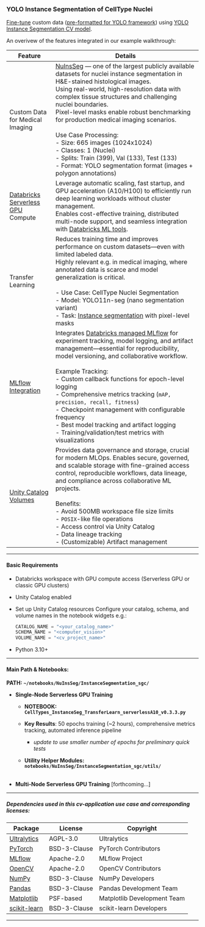 ### YOLO Instance Segmentation of CellType Nuclei 

[Fine-tune](https://docs.ultralytics.com/guides/model-evaluation-insights/#how-does-fine-tuning-work) custom data ([pre-formatted for YOLO framework](https://docs.ultralytics.com/datasets/segment/)) using [YOLO Instance Segmentation CV model](https://github.com/ultralytics/ultralytics/blob/main/ultralytics/cfg/models/11/yolo11-seg.yaml).

An overivew of the features integrated in our example walkthrough:    

| **Feature** | **Details**    |
|---------|-------------|
| Custom Data for Medical Imaging | [NuInsSeg](https://github.com/masih4/NuInsSeg) — one of the largest publicly available datasets for nuclei instance segmentation in H&E-stained histological images. <br>Using real-world, high-resolution data with complex tissue structures and challenging nuclei boundaries. <br>Pixel-level masks enable robust benchmarking for production medical imaging scenarios. <br><br> Use Case Processing: <br>- Size: 665 images (1024x1024) <br>- Classes: 1 (Nuclei)<br>- Splits: Train (399), Val (133), Test (133) <br>- Format: YOLO segmentation format (images + polygon annotations)|
| [Databricks Serverless](https://www.databricks.com/glossary/serverless-computing) [GPU](https://docs.databricks.com/aws/en/compute/serverless/gpu) Compute| Leverage automatic scaling, fast startup, and GPU acceleration (A10/H100) to efficiently run deep learning workloads without cluster management. <br>Enables cost-effective training, distributed multi-node support, and seamless integration with [Databricks ML tools](https://docs.databricks.com/aws/en/machine-learning). |
| Transfer Learning | Reduces training time and improves performance on custom datasets—even with limited labeled data. <br>Highly relevant e.g. in medical imaging, where annotated data is scarce and model generalization is critical. <br> <br>- Use Case: CellType Nuclei Segmentation <br>- Model: YOLO11n-seg (nano segmentation variant) <br>- Task: [Instance segmentation](https://docs.ultralytics.com/tasks/segment/) with pixel-level masks|
| [MLflow Integration](https://mlflow.org/docs/latest/) | Integrates [Databricks managed MLflow](https://docs.databricks.com/aws/en/mlflow/#databricks-managed-mlflow) for experiment tracking, model logging, and artifact management—essential for reproducibility, model versioning, and collaborative workflow. <br><br> Example Tracking: <br>- Custom callback functions for epoch-level logging <br>- Comprehensive metrics tracking (`mAP, precision, recall, fitness`) <br>- Checkpoint management with configurable frequency <br>- Best model tracking and artifact logging <br>- Training/validation/test metrics with visualizations|
| [Unity Catalog Volumes](https://docs.databricks.com/data-governance/unity-catalog/index.html) | Provides data governance and storage, crucial for modern MLOps. Enables secure, governed, and scalable storage with fine-grained access control, reproducible workflows, data lineage, and compliance across collaborative ML projects. <br><br> Benefits: <br>- Avoid 500MB workspace file size limits <br>- `POSIX`-like file operations <br>- Access control via Unity Catalog <br>- Data lineage tracking <br>- (Customizable) Artifact management |    
   
---   

#### Basic Requirements

- Databricks workspace with GPU compute access (Serverless GPU or classic GPU clusters)
- Unity Catalog enabled
- Set up Unity Catalog resources
   Configure your catalog, schema, and volume names in the notebook widgets e.g.:
   ```python
   CATALOG_NAME = "<your_catalog_name>"
   SCHEMA_NAME = "<computer_vision>"
   VOLUME_NAME = "<cv_project_name>"
   ```     

- Python 3.10+   
---   

#### Main Path & Notebooks:    
**PATH: `~/notebooks/NuInsSeg/InstanceSegmentation_sgc/`**

<!-- **1.**  -->
- **Single-Node Serverless GPU Training**    
    - **NOTEBOOK: `CellTypes_InstanceSeg_TransferLearn_serverlessA10_v0.3.3.py`**    
        <!-- - Transfer learning with YOLO11n-seg 
            1. Default YOLO framework
            1. MLflow tracking | logging | inferencing + UC Volumes integration  
        - NuInsSeg dataset (665 images: 399 train, 133 val, 133 test)  
        - Single A10 GPU on Serverless Compute  
        - Full MLflow integration with checkpointing  
        - Inference with metrics and visualizations   -->
        
    - **Key Results**: 50 epochs training (~2 hours), comprehensive metrics tracking, automated inference pipeline
        - _update to use smaller number of epochs for preliminary quick tests_  
              
    - **Utility Helper Modules: `notebooks/NuInsSeg/InstanceSegmentation_sgc/utils/`**    
            <!-- - `mlflow_callbacks.py` - MLflow integration, checkpointing, best model tracking    
            - `inference_utils.py` - Model loading, inference, metrics calculation    
            - `visualization_utils.py` - Prediction visualizations, comparison plots    
            - `yolo_utils.py` - Path management, environment setup, data validation    
            - `summary_utils.py` - Training and inference summaries, markdown export    
            - `cache_utils.py` - CUDA cache management, GPU monitoring    
            - `resume_callbacks.py` - Training resume functionality       -->
        <br> 

        <!-- - **Production-ready MLflow integration:**  
            - **Custom Callbacks**
                ```python

                from utils import mlflow_epoch_logger, configure_checkpoint_logging

                # Configure checkpoint frequency
                configure_checkpoint_logging(
                    frequency=10,      # Log every 10 epochs
                    log_best=True,     # Always log best model
                    log_final=True,    # Log final epoch
                    log_first=True     # Log first epoch
                )

                # Register callback
                model.add_callback("on_fit_epoch_end", mlflow_epoch_logger)
                
                ```

            - **Metrics Tracked & Logged**
                - **`Training`**: Box loss, segmentation loss, class loss, DFL loss
                - **`Validation`**: mAP50, mAP50-95 (box and mask), precision, recall
                - **`Best Model`**: Fitness score (0.1 × mAP50 + 0.9 × mAP50-95)

            - **Artifacts Logged** [including YOLO defaults]
                - Model checkpoints (configurable frequency)
                - Best model weights
                - Training plots and metrics CSV
                - Dataset configuration (`data.yaml`)
                - Inference visualizations (customizable via code)   -->

<!-- ---     -->
<!-- **2.**  -->

- **Multi-Node Serverless GPU Training** [forthcoming...]   
<!-- ---     -->

<!-- - **NOTEBOOK: `02_CellTypes_InstanceSeg_TransferLearn_sgcA10_MultipleGPU_MlflowLoggingModel.py`** [to standardize nameing convention]  
- Distributed training with 8 A10 GPUs
- PyTorch DDP (DistributedDataParallel)
- NCCL backend for inter-GPU communication
- Detailed analysis of distributed training challenges   -->

<!-- **Note**: Includes comprehensive troubleshooting documentation for multi-node NCCL issues -->

<!-- ---     -->

<!-- ### Distributed Training Considerations

The repository includes detailed analysis of multi-node training challenges:  

1. **NCCL Communication Issues**: EFA/libfabric configuration
2. **Dataset Loading**: Large dataset handling with distributed coordination
3. **Timeout Management**: SGC timeout environment variables
4. **Network Transport**: Socket fallback vs. high-speed interconnects

See `02_CellTypes_InstanceSeg_TransferLearn_sgcA10_MultipleGPU_MlflowLoggingModel.py` [to standardize nameing convention] for full details. --> 

---  

##### Dependencies used in this cv-application use case and corresponding licenses:

| Package | License | Copyright |
|---------|---------|-----------|
| [Ultralytics](https://github.com/ultralytics/ultralytics) | AGPL-3.0 | Ultralytics |
| [PyTorch](https://pytorch.org/) | BSD-3-Clause | PyTorch Contributors |
| [MLflow](https://mlflow.org/) | Apache-2.0 | MLflow Project |
| [OpenCV](https://opencv.org/) | Apache-2.0 | OpenCV Contributors |
| [NumPy](https://numpy.org/) | BSD-3-Clause | NumPy Developers |
| [Pandas](https://pandas.pydata.org/) | BSD-3-Clause | Pandas Development Team |
| [Matplotlib](https://matplotlib.org/) | PSF-based | Matplotlib Development Team |
| [scikit-learn](https://scikit-learn.org/) | BSD-3-Clause | scikit-learn Developers |   

---   
